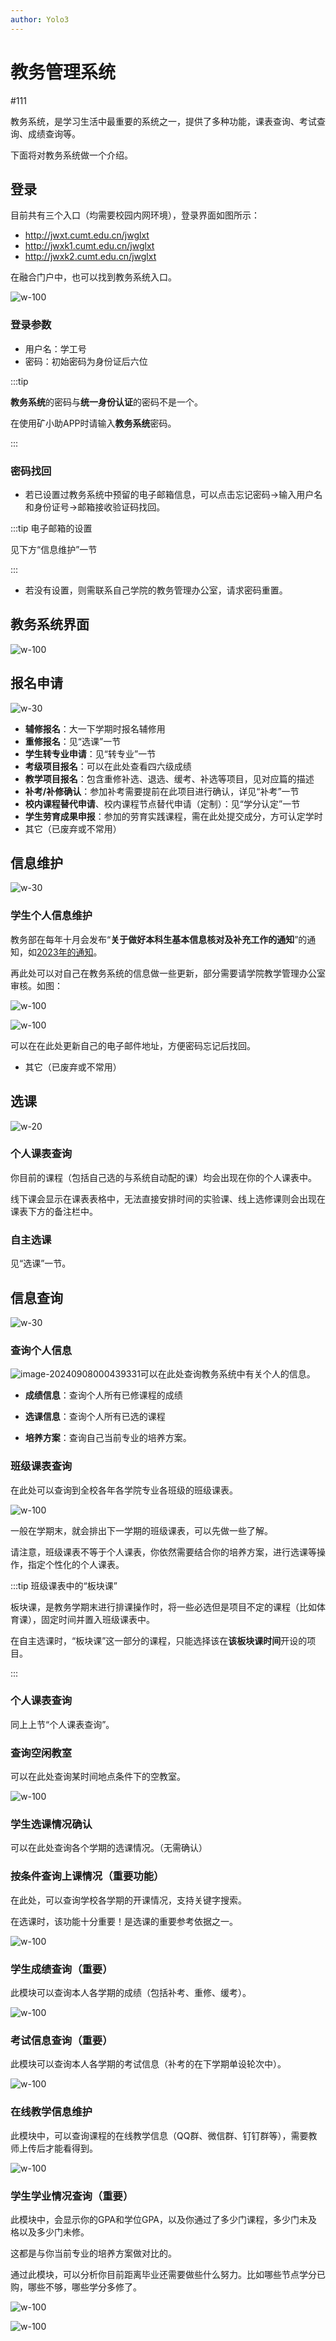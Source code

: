 ```yaml
---
author: Yolo3
---
```


# 教务管理系统

#111

教务系统，是学习生活中最重要的系统之一，提供了多种功能，课表查询、考试查询、成绩查询等。

下面将对教务系统做一个介绍。

## 登录

目前共有三个入口（均需要校园内网环境），登录界面如图所示：

- http://jwxt.cumt.edu.cn/jwglxt
- http://jwxk1.cumt.edu.cn/jwglxt
- http://jwxk2.cumt.edu.cn/jwglxt

在融合门户中，也可以找到教务系统入口。

![w-100](https://s2.loli.net/2024/09/07/g26tOnqLZFKX4dv.png)

### 登录参数

- 用户名：学工号
- 密码：初始密码为身份证后六位

:::tip

**教务系统**的密码与**统一身份认证**的密码不是一个。

在使用矿小助APP时请输入**教务系统**密码。

:::

### 密码找回

- 若已设置过教务系统中预留的电子邮箱信息，可以点击忘记密码→输入用户名和身份证号→邮箱接收验证码找回。

:::tip 电子邮箱的设置

见下方“信息维护”一节

:::

- 若没有设置，则需联系自己学院的教务管理办公室，请求密码重置。

## 教务系统界面

![w-100](https://s2.loli.net/2024/09/07/SdRCQXoiAMbaZU4.png)

## 报名申请

![w-30](https://s2.loli.net/2024/09/07/vn9dleMAa4GQwHI.png)

- **辅修报名**：大一下学期时报名辅修用
- **重修报名**：见“选课”一节
- **学生转专业申请**：见“转专业”一节
- **考级项目报名**：可以在此处查看四六级成绩
- **教学项目报名**：包含重修补选、退选、缓考、补选等项目，见对应篇的描述
- **补考/补修确认**：参加补考需要提前在此项目进行确认，详见“补考”一节
- **校内课程替代申请**、校内课程节点替代申请（定制）：见“学分认定”一节
- **学生劳育成果申报**：参加的劳育实践课程，需在此处提交成分，方可认定学时
- 其它（已废弃或不常用）

## 信息维护

![w-30](https://s2.loli.net/2024/09/07/sGytEBTNWwxHDQj.png)

### 学生个人信息维护

教务部在每年十月会发布“**关于做好本科生基本信息核对及补充工作的通知**”的通知，如[2023年的通知](https://jwb.cumt.edu.cn/content.jsp?urltype=news.NewsContentUrl&wbtreeid=1102&wbnewsid=7178)。

再此处可以对自己在教务系统的信息做一些更新，部分需要请学院教学管理办公室审核。如图：

![w-100](https://s2.loli.net/2024/09/07/sNnrMXI7o4EHvq9.png)

![w-100](https://s2.loli.net/2024/09/07/JLfqKYluiWhadBV.png)

可以在在此处更新自己的电子邮件地址，方便密码忘记后找回。

- 其它（已废弃或不常用）

## 选课

![w-20](https://s2.loli.net/2024/09/07/WvILuAt1pUJjGsK.png)

### 个人课表查询

你目前的课程（包括自己选的与系统自动配的课）均会出现在你的个人课表中。

线下课会显示在课表表格中，无法直接安排时间的实验课、线上选修课则会出现在课表下方的备注栏中。

### 自主选课

见“选课”一节。

## 信息查询

![w-30](https://s2.loli.net/2024/09/08/79skSKymGZbNnO2.png)

### 查询个人信息

![image-20240908000439331](https://s2.loli.net/2024/09/08/SRtuiTmqGhQXJkb.png)可以在此处查询教务系统中有关个人的信息。

- **成绩信息**：查询个人所有已修课程的成绩
- **选课信息**：查询个人所有已选的课程

- **培养方案**：查询自己当前专业的培养方案。

### 班级课表查询

在此处可以查询到全校各年各学院专业各班级的班级课表。

![w-100](https://s2.loli.net/2024/09/08/tHD7ZzBJqY5juyp.png)

一般在学期末，就会排出下一学期的班级课表，可以先做一些了解。

请注意，班级课表不等于个人课表，你依然需要结合你的培养方案，进行选课等操作，指定个性化的个人课表。

:::tip 班级课表中的“板块课”

板块课，是教务学期末进行排课操作时，将一些必选但是项目不定的课程（比如体育课），固定时间并置入班级课表中。

在自主选课时，“板块课”这一部分的课程，只能选择该在**该板块课时间**开设的项目。

:::

### 个人课表查询

同上上节“个人课表查询”。

### 查询空闲教室

可以在此处查询某时间地点条件下的空教室。

![w-100](https://s2.loli.net/2024/09/08/XDacBGVAoRrUkn6.png)

### 学生选课情况确认

可以在此处查询各个学期的选课情况。（无需确认）

### 按条件查询上课情况（重要功能）

在此处，可以查询学校各学期的开课情况，支持关键字搜索。

在选课时，该功能十分重要！是选课的重要参考依据之一。

![w-100](https://s2.loli.net/2024/09/08/nTloJHzKLrdtBQW.png)

### 学生成绩查询（重要）

此模块可以查询本人各学期的成绩（包括补考、重修、缓考）。

![w-100](https://s2.loli.net/2024/09/08/jgFQXk7r914pZYb.png)

### 考试信息查询（重要）

此模块可以查询本人各学期的考试信息（补考的在下学期单设轮次中）。

![w-100](https://s2.loli.net/2024/09/08/jhvaDE8rGeQYI9b.png)

### 在线教学信息维护

此模块中，可以查询课程的在线教学信息（QQ群、微信群、钉钉群等），需要教师上传后才能看得到。

![w-100](https://s2.loli.net/2024/09/08/orfgxpYuqmnVGec.png)

### 学生学业情况查询（重要）

此模块中，会显示你的GPA和学位GPA，以及你通过了多少门课程，多少门未及格以及多少门未修。

这都是与你当前专业的培养方案做对比的。

通过此模块，可以分析你目前距离毕业还需要做些什么努力。比如哪些节点学分已购，哪些不够，哪些学分多修了。

![w-100](https://s2.loli.net/2024/09/08/9YcBMtDl8JAfQdw.png)

![w-100](https://s2.loli.net/2024/09/08/Yiraxh4Dc21qHUj.png)
